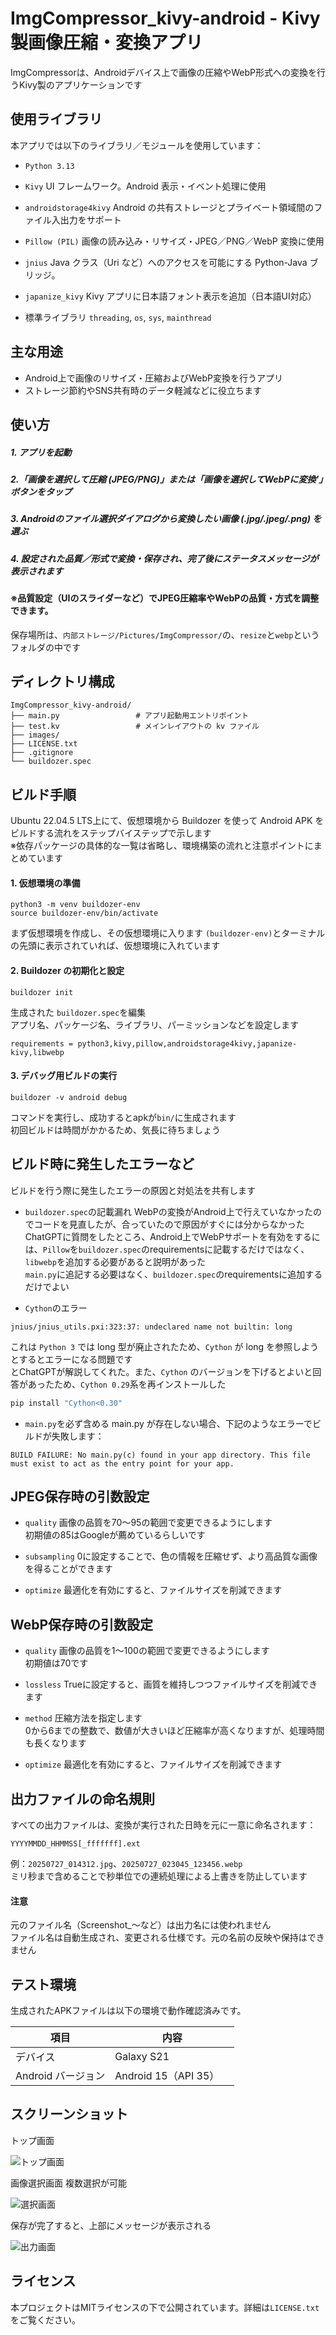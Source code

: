 # ImgCompressor_kivy-android - Kivy製画像圧縮・変換アプリ

ImgCompressorは、Androidデバイス上で画像の圧縮やWebP形式への変換を行うKivy製のアプリケーションです

## 使用ライブラリ

本アプリでは以下のライブラリ／モジュールを使用しています：

- `Python 3.13`

- `Kivy`
UI フレームワーク。Android 表示・イベント処理に使用

- `androidstorage4kivy`
Android の共有ストレージとプライベート領域間のファイル入出力をサポート 

- `Pillow (PIL)`
画像の読み込み・リサイズ・JPEG／PNG／WebP 変換に使用

- `jnius`
Java クラス（Uri など）へのアクセスを可能にする Python-Java ブリッジ。

- `japanize_kivy`
Kivy アプリに日本語フォント表示を追加（日本語UI対応）

- 標準ライブラリ
`threading`, `os`, `sys`, `mainthread`

## 主な用途

- Android上で画像のリサイズ・圧縮およびWebP変換を行うアプリ
- ストレージ節約やSNS共有時のデータ軽減などに役立ちます

## 使い方
##### 1. アプリを起動
##### 2.「画像を選択して圧縮 (JPEG/PNG)」または「画像を選択してWebPに変換'」ボタンをタップ
##### 3. Androidのファイル選択ダイアログから変換したい画像 (.jpg/.jpeg/.png) を選ぶ
##### 4. 設定された品質／形式で変換・保存され、完了後にステータスメッセージが表示されます

#### ※品質設定（UIのスライダーなど）でJPEG圧縮率やWebPの品質・方式を調整できます。

保存場所は、`内部ストレージ/Pictures/ImgCompressor/`の、`resize`と`webp`というフォルダの中です

## ディレクトリ構成

```
ImgCompressor_kivy-android/
├── main.py                 # アプリ起動用エントリポイント
├── test.kv                 # メインレイアウトの kv ファイル
├── images/
├── LICENSE.txt
├── .gitignore
└── buildozer.spec
```

## ビルド手順

Ubuntu 22.04.5 LTS上にて、仮想環境から Buildozer を使って Android APK をビルドする流れをステップバイステップで示します\
※依存パッケージの具体的な一覧は省略し、環境構築の流れと注意ポイントにまとめています

#### 1. 仮想環境の準備

```
python3 -m venv buildozer-env
source buildozer-env/bin/activate
```

まず仮想環境を作成し、その仮想環境に入ります
`(buildozer-env)`とターミナルの先頭に表示されていれば、仮想環境に入れています

#### 2. Buildozer の初期化と設定

```
buildozer init
```

生成された `buildozer.spec`を編集\
アプリ名、パッケージ名、ライブラリ、パーミッションなどを設定します

`requirements = python3,kivy,pillow,androidstorage4kivy,japanize-kivy,libwebp`

#### 3. デバッグ用ビルドの実行

```
buildozer -v android debug
```

コマンドを実行し、成功するとapkが`bin/`に生成されます\
初回ビルドは時間がかかるため、気長に待ちましょう

## ビルド時に発生したエラーなど

ビルドを行う際に発生したエラーの原因と対処法を共有します

- `buildozer.spec`の記載漏れ
WebPの変換がAndroid上で行えていなかったのでコードを見直したが、合っていたので原因がすぐには分からなかった\
ChatGPTに質問をしたところ、Android上でWebPサポートを有効をするには、`Pillow`を`buildozer.spec`のrequirementsに記載するだけではなく、`libwebp`を追加する必要があると説明があった\
`main.py`に追記する必要はなく、`buildozer.spec`のrequirementsに追加するだけでよい

- `Cython`のエラー
```
jnius/jnius_utils.pxi:323:37: undeclared name not builtin: long
```

これは `Python 3` では long 型が廃止されたため、`Cython` が long を参照しようとするとエラーになる問題です\
とChatGPTが解説してくれた。また、`Cython` のバージョンを下げるとよいと回答があったため、`Cython 0.29`系を再インストールした

```bash
pip install "Cython<0.30"
```

- `main.py`を必ず含める
main.py が存在しない場合、下記のようなエラーでビルドが失敗します：

```
BUILD FAILURE: No main.py(c) found in your app directory. This file must exist to act as the entry point for your app.
```

## JPEG保存時の引数設定

- `quality`
画像の品質を70～95の範囲で変更できるようにします\
初期値の85はGoogleが薦めているらしいです

- `subsampling`
0に設定することで、色の情報を圧縮せず、より高品質な画像を得ることができます

- `optimize`
最適化を有効にすると、ファイルサイズを削減できます

## WebP保存時の引数設定

- `quality`
画像の品質を1～100の範囲で変更できるようにします\
初期値は70です

- `lossless`
Trueに設定すると、画質を維持しつつファイルサイズを削減できます

- `method`
圧縮方法を指定します\
0から6までの整数で、数値が大きいほど圧縮率が高くなりますが、処理時間も長くなります

- `optimize`
最適化を有効にすると、ファイルサイズを削減できます


## 出力ファイルの命名規則

すべての出力ファイルは、変換が実行された日時を元に一意に命名されます：

```
YYYYMMDD_HHMMSS[_fffffff].ext
```

例：`20250727_014312.jpg`、`20250727_023045_123456.webp`\
ミリ秒まで含めることで秒単位での連続処理による上書きを防止しています

#### 注意

元のファイル名（Screenshot_～など）は出力名には使われません \
ファイル名は自動生成され、変更される仕様です。元の名前の反映や保持はできません


## テスト環境

生成されたAPKファイルは以下の環境で動作確認済みです。

| 項目                | 内容                                       |
|---------------------|--------------------------------------------|
| デバイス             | Galaxy S21　　　　　　                      |
| Android バージョン   | Android 15（API 35）                       |


## スクリーンショット
トップ画面

![トップ画面](./images/ImgCompressor_screenshot_1.webp)

画像選択画面
複数選択が可能

![選択画面](./images/ImgCompressor_screenshot_2.webp)

保存が完了すると、上部にメッセージが表示される

![出力画面](./images/ImgCompressor_screenshot_3.webp)


## ライセンス

本プロジェクトはMITライセンスの下で公開されています。詳細は`LICENSE.txt`をご覧ください。